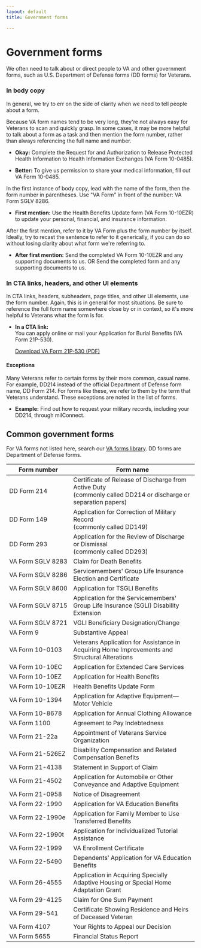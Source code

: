 ```yaml
---
layout: default
title: Government forms

---
```


# Government forms

We often need to talk about or direct people to VA and other government forms, such as U.S. Department of Defense forms (DD forms) for Veterans.

###  In body copy

In general, we try to err on the side of clarity when we need to tell people about a form.

Because VA form names tend to be very long, they're not always easy for Veterans to scan and quickly grasp. In some cases, it may be more helpful to talk about a form as a task and then mention the form number, rather than always referencing the full name and number.

- __Okay:__ Complete the Request for and Authorization to Release Protected Health Information to Health Information Exchanges (VA Form 10-0485).

- __Better:__ To give us permission to share your medical information, fill out VA Form 10-0485.



In the first instance of body copy, lead with the name of the form, then the form number in parentheses. Use "VA Form" in front of the number: VA Form SGLV 8286.

- **First mention:**
  Use the Health Benefits Update form (VA Form 10-10EZR) to update your personal, financial, and insurance information.

After the first mention, refer to it by VA Form plus the form number by itself. Ideally, try to recast the sentence  to refer to it generically, if you can do so without losing clarity about what form we're referring to.

- **After first mention:**
  Send the completed VA Form 10-10EZR and any supporting documents to us.
  OR
  Send the completed form and any supporting documents to us.



### In CTA links, headers, and other UI elements

In CTA links, headers, subheaders, page titles, and other UI elements, use the form number. Again, this is in general for most situations. Be sure to reference the full form name somewhere close by or in context, so it's more helpful to Veterans what the form is for.

- **In a CTA link:**  
  You can apply online or mail your Application for Burial Benefits (VA Form 21P-530).

  [Download VA Form 21P-530 (PDF)](https://www.vba.va.gov/pubs/forms/VBA-21P-530-ARE.pdf)



#### Exceptions

Many Veterans refer to certain forms by their more common, casual name. For example, DD214 instead of the official Department of Defense form name, DD Form 214. For forms like these, we refer to them by the term that Veterans understand. These exceptions are noted in the list of forms.

- **Example:**
  Find out how to request your military records, including your DD214, through milConnect.



## Common government forms

For VA forms not listed here, search our [VA forms library](https://www.va.gov/vaforms/). DD forms are Department of Defense forms.

| Form number                      | Form name                                                    |
| -------------------------------- | ------------------------------------------------------------ |
| DD Form 214                      | Certificate of Release of Discharge from Active Duty <br />(commonly called DD214 or discharge or separation papers) |
| DD Form 149                      | Application for Correction of Military Record <br />(commonly called DD149) |
| DD Form 293                      | Application for the Review of Discharge or Dismissal <br />(commonly called DD293) |
| VA&nbsp;Form&nbsp;SGLV&nbsp;8283 | Claim for Death Benefits                                     |
| VA&nbsp;Form&nbsp;SGLV&nbsp;8286 | Servicemembers' Group Life Insurance Election and Certificate |
| VA&nbsp;Form&nbsp;SGLV&nbsp;8600 | Application for TSGLI Benefits                               |
| VA&nbsp;Form&nbsp;SGLV&nbsp;8715 | Application for the Servicemembers' Group Life Insurance (SGLI) Disability Extension |
| VA&nbsp;Form&nbsp;SGLV&nbsp;8721 | VGLI Beneficiary Designation/Change                          |
| VA Form 9                        | Substantive Appeal                                           |
| VA Form 10-0103                  | Veterans Application for Assistance in Acquiring Home Improvements and Structural Alterations |
| VA Form 10-10EC                  | Application for Extended Care Services                       |
| VA Form 10-10EZ                  | Application for Health Benefits                              |
| VA&nbsp;Form&nbsp;10-10EZR       | Health Benefits Update Form                                  |
| VA&nbsp;Form&nbsp;10-1394        | Application for Adaptive Equipment—Motor Vehicle             |
| VA Form 10-8678                  | Application for Annual Clothing Allowance                    |
| VA Form 1100                     | Agreement to Pay Indebtedness                                |
| VA Form 21-22a                   | Appointment of Veterans Service Organization                 |
| VA Form 21-526EZ                 | Disability Compensation and Related Compensation Benefits    |
| VA Form 21-4138                  | Statement in Support of Claim                                |
| VA Form 21-4502                  | Application for Automobile or Other Conveyance and Adaptive Equipment |
| VA Form 21-0958                  | Notice of Disagreement                                       |
| VA Form 22-1990                  | Application for VA Education Benefits                        |
| VA&nbsp;Form&nbsp;22-1990e       | Application for Family Member to Use Transferred Benefits    |
| VA Form 22-1990t                 | Application for Individualized Tutorial Assistance           |
| VA Form 22-1999                  | VA Enrollment Certificate                                    |
| VA Form 22-5490                  | Dependents’ Application for VA Education Benefits            |
| VA Form 26-4555                  | Application in Acquiring Specially Adaptive Housing or Special Home Adaptation Grant |
| VA Form 29-4125                  | Claim for One Sum Payment                                    |
| VA Form 29-541                   | Certificate Showing Residence and Heirs of Deceased Veteran  |
| VA Form 4107                     | Your Rights to Appeal our Decision                           |
| VA Form 5655                     | Financial Status Report                                      |

